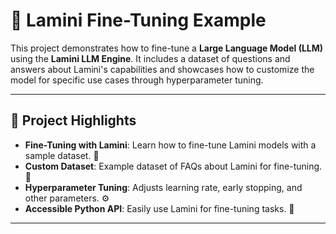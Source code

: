 # 🦙 Lamini Fine-Tuning Example

This project demonstrates how to fine-tune a **Large Language Model (LLM)** using the **Lamini LLM Engine**. It includes a dataset of questions and answers about Lamini's capabilities and showcases how to customize the model for specific use cases through hyperparameter tuning.

---

## 🌟 Project Highlights

- **Fine-Tuning with Lamini**: Learn how to fine-tune Lamini models with a sample dataset. 🔧
- **Custom Dataset**: Example dataset of FAQs about Lamini for fine-tuning. 📄
- **Hyperparameter Tuning**: Adjusts learning rate, early stopping, and other parameters. ⚙️
- **Accessible Python API**: Easily use Lamini for fine-tuning tasks. 🐍

---
